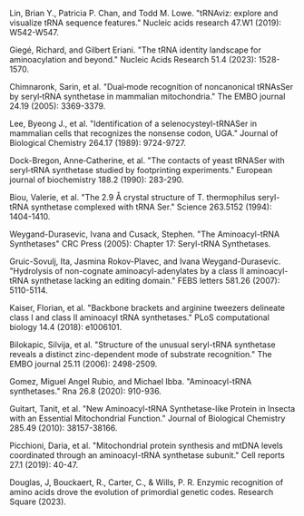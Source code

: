 Lin, Brian Y., Patricia P. Chan, and Todd M. Lowe. "tRNAviz: explore and visualize tRNA sequence features." Nucleic acids research 47.W1 (2019): W542-W547.

Giegé, Richard, and Gilbert Eriani. "The tRNA identity landscape for aminoacylation and beyond." Nucleic Acids Research 51.4 (2023): 1528-1570.


Chimnaronk, Sarin, et al. "Dual‐mode recognition of noncanonical tRNAsSer by seryl‐tRNA synthetase in mammalian mitochondria." The EMBO journal 24.19 (2005): 3369-3379.



Lee, Byeong J., et al. "Identification of a selenocysteyl-tRNASer in mammalian cells that recognizes the nonsense codon, UGA." Journal of Biological Chemistry 264.17 (1989): 9724-9727.



Dock-Bregon, Anne‐Catherine, et al. "The contacts of yeast tRNASer with seryl‐tRNA synthetase studied by footprinting experiments." European journal of biochemistry 188.2 (1990): 283-290.



Biou, Valerie, et al. "The 2.9 Å crystal structure of T. thermophilus seryl-tRNA synthetase complexed with tRNA Ser." Science 263.5152 (1994): 1404-1410.



Weygand-Durasevic, Ivana and Cusack, Stephen. "The Aminoacyl-tRNA Synthetases" CRC Press (2005): Chapter 17: Seryl-tRNA Synthetases.



Gruic-Sovulj, Ita, Jasmina Rokov-Plavec, and Ivana Weygand-Durasevic. "Hydrolysis of non-cognate aminoacyl-adenylates by a class II aminoacyl-tRNA synthetase lacking an editing domain." FEBS letters 581.26 (2007): 5110-5114.




Kaiser, Florian, et al. "Backbone brackets and arginine tweezers delineate class I and class II aminoacyl tRNA synthetases." PLoS computational biology 14.4 (2018): e1006101.



Bilokapic, Silvija, et al. "Structure of the unusual seryl-tRNA synthetase reveals a distinct zinc-dependent mode of substrate recognition." The EMBO journal 25.11 (2006): 2498-2509.




Gomez, Miguel Angel Rubio, and Michael Ibba. "Aminoacyl-tRNA synthetases." Rna 26.8 (2020): 910-936.



Guitart, Tanit, et al. "New Aminoacyl-tRNA Synthetase-like Protein in Insecta with an Essential Mitochondrial Function." Journal of Biological Chemistry 285.49 (2010): 38157-38166.




Picchioni, Daria, et al. "Mitochondrial protein synthesis and mtDNA levels coordinated through an aminoacyl-tRNA synthetase subunit." Cell reports 27.1 (2019): 40-47.



Douglas, J, Bouckaert, R., Carter, C., & Wills, P. R. Enzymic recognition of amino acids drove the evolution of primordial genetic codes. Research Square (2023).
